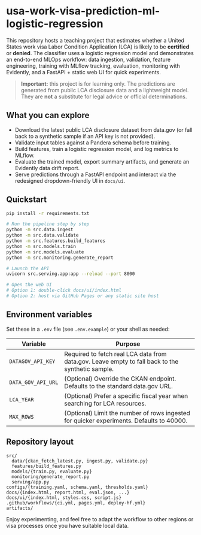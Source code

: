# usa-work-visa-prediction-ml-logistic-regression

This repository hosts a teaching project that estimates whether a United States work visa Labor Condition Application (LCA) is likely to be **certified** or **denied**. The classifier uses a logistic regression model and demonstrates an end-to-end MLOps workflow: data ingestion, validation, feature engineering, training with MLflow tracking, evaluation, monitoring with Evidently, and a FastAPI + static web UI for quick experiments.

> **Important:** this project is for learning only. The predictions are generated from public LCA disclosure data and a lightweight model. They are **not** a substitute for legal advice or official determinations.

## What you can explore
- Download the latest public LCA disclosure dataset from data.gov (or fall back to a synthetic sample if an API key is not provided).
- Validate input tables against a Pandera schema before training.
- Build features, train a logistic regression model, and log metrics to MLflow.
- Evaluate the trained model, export summary artifacts, and generate an Evidently data drift report.
- Serve predictions through a FastAPI endpoint and interact via the redesigned dropdown-friendly UI in `docs/ui`.

## Quickstart
```bash
pip install -r requirements.txt

# Run the pipeline step by step
python -m src.data.ingest
python -m src.data.validate
python -m src.features.build_features
python -m src.models.train
python -m src.models.evaluate
python -m src.monitoring.generate_report

# Launch the API
uvicorn src.serving.app:app --reload --port 8000

# Open the web UI
# Option 1: double-click docs/ui/index.html
# Option 2: host via GitHub Pages or any static site host
```

## Environment variables
Set these in a `.env` file (see `.env.example`) or your shell as needed:

| Variable | Purpose |
|----------|---------|
| `DATAGOV_API_KEY` | Required to fetch real LCA data from data.gov. Leave empty to fall back to the synthetic sample. |
| `DATA_GOV_API_URL` | (Optional) Override the CKAN endpoint. Defaults to the standard data.gov URL. |
| `LCA_YEAR` | (Optional) Prefer a specific fiscal year when searching for LCA resources. |
| `MAX_ROWS` | (Optional) Limit the number of rows ingested for quicker experiments. Defaults to 40000. |

## Repository layout
```
src/
  data/{ckan_fetch_latest.py, ingest.py, validate.py}
  features/build_features.py
  models/{train.py, evaluate.py}
  monitoring/generate_report.py
  serving/app.py
configs/{training.yaml, schema.yaml, thresholds.yaml}
docs/{index.html, report.html, eval.json, ...}
docs/ui/{index.html, styles.css, script.js}
.github/workflows/{ci.yml, pages.yml, deploy-hf.yml}
artifacts/
```

Enjoy experimenting, and feel free to adapt the workflow to other regions or visa processes once you have suitable local data.
